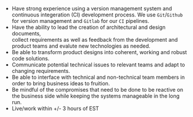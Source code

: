 - Have strong experience using a version management system and continuous integeration (CI) development process. We use `Git`/`Github` for version management and `Gitlab` for our `CI` pipelines. 
- Have the ability to lead the creation of architectural and design documents,  
  collect requirements as well as feedback from the development and product teams and evalute new technologies as needed. 
- Be able to transform product designs into coherent, working and robust code solutions. 
- Communicate potential technical issues to relevant teams and adapt to changing requirements. 
- Be able to interface with technical and non-technical team members in order to bring business ideas to fruition. 
- Be mindful of the compromises that need to be done to be reactive on the business side while keeping the systems 
  manageable in the long run.
- Live/work within +/- 3 hours of EST